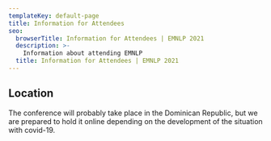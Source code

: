 ```yaml
---
templateKey: default-page
title: Information for Attendees
seo:
  browserTitle: Information for Attendees | EMNLP 2021
  description: >-
    Information about attending EMNLP
  title: Information for Attendees | EMNLP 2021
---
```


## Location
<span id="covid-online">

The conference will probably take place in the Dominican Republic, but we are prepared to hold it online depending on the development of the situation with covid-19.
